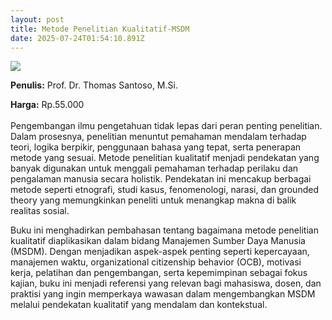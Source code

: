 ```yaml
---
layout: post
title: Metode Penelitian Kualitatif-MSDM
date: 2025-07-24T01:54:10.891Z
---
```

![](/images/uploads/isbn-metode-penelitian-kualitatif-msdm.jpg)

**P﻿enulis:** Prof. Dr. Thomas Santoso, M.Si.

**Harga:** Rp.55.000\
\
Pengembangan ilmu pengetahuan tidak lepas dari peran penting penelitian. Dalam prosesnya, penelitian menuntut pemahaman mendalam terhadap teori, logika berpikir, penggunaan bahasa yang tepat, serta penerapan metode yang sesuai. Metode penelitian kualitatif menjadi pendekatan yang banyak digunakan untuk menggali pemahaman terhadap perilaku dan pengalaman manusia secara holistik. Pendekatan ini mencakup berbagai metode seperti etnografi, studi kasus, fenomenologi, narasi, dan grounded theory yang memungkinkan peneliti untuk menangkap makna di balik realitas sosial.

Buku ini menghadirkan pembahasan tentang bagaimana metode penelitian kualitatif diaplikasikan dalam bidang Manajemen Sumber Daya Manusia (MSDM). Dengan menjadikan aspek-aspek penting seperti kepercayaan, manajemen waktu, organizational citizenship behavior (OCB), motivasi kerja, pelatihan dan pengembangan, serta kepemimpinan sebagai fokus kajian, buku ini menjadi referensi yang relevan bagi mahasiswa, dosen, dan praktisi yang ingin memperkaya wawasan dalam mengembangkan MSDM melalui pendekatan kualitatif yang mendalam dan kontekstual.